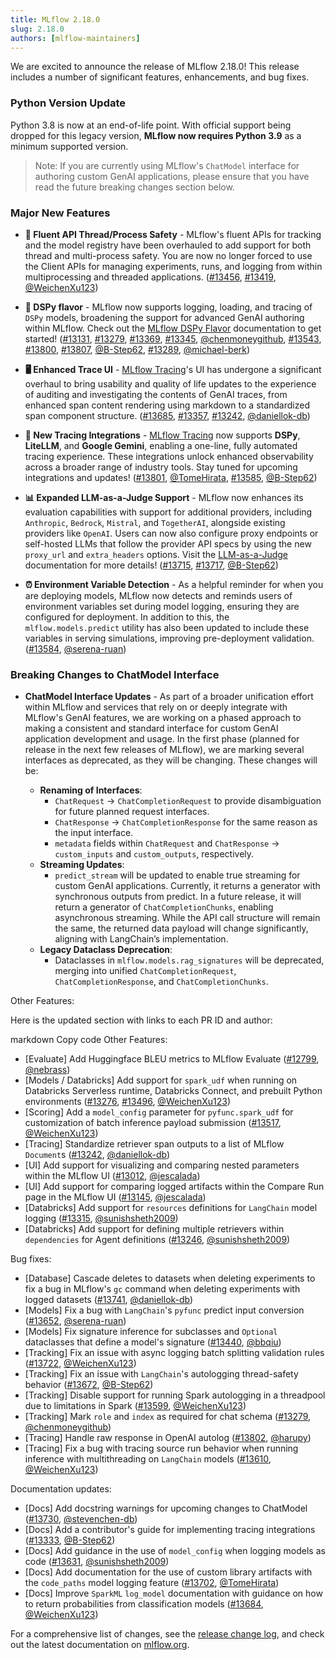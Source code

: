 ```yaml
---
title: MLflow 2.18.0
slug: 2.18.0
authors: [mlflow-maintainers]
---
```


We are excited to announce the release of MLflow 2.18.0! This release includes a number of significant features, enhancements, and bug fixes.

### Python Version Update

Python 3.8 is now at an end-of-life point. With official support being dropped for this legacy version, **MLflow now requires Python 3.9**
as a minimum supported version.

> Note: If you are currently using MLflow's `ChatModel` interface for authoring custom GenAI applications, please ensure that you
> have read the future breaking changes section below.

### Major New Features

- **🦺 Fluent API Thread/Process Safety** - MLflow's fluent APIs for tracking and the model registry have been overhauled to add support for both thread and multi-process safety. You are now no longer forced to use the Client APIs for managing experiments, runs, and logging from within multiprocessing and threaded applications. ([#13456](https://github.com/mlflow/mlflow/pull/13456), [#13419](https://github.com/mlflow/mlflow/pull/13419), [@WeichenXu123](https://github.com/WeichenXu123))

- **🧩 DSPy flavor** - MLflow now supports logging, loading, and tracing of `DSPy` models, broadening the support for advanced GenAI authoring within MLflow. Check out the [MLflow DSPy Flavor](https://mlflow.org/docs/latest/llms/dspy/index.html) documentation to get started! ([#13131](https://github.com/mlflow/mlflow/pull/13131), [#13279](https://github.com/mlflow/mlflow/pull/13279), [#13369](https://github.com/mlflow/mlflow/pull/13369), [#13345](https://github.com/mlflow/mlflow/pull/13345), [@chenmoneygithub](https://github.com/chenmoneygithub), [#13543](https://github.com/mlflow/mlflow/pull/13543), [#13800](https://github.com/mlflow/mlflow/pull/13800), [#13807](https://github.com/mlflow/mlflow/pull/13807), [@B-Step62](https://github.com/B-Step62), [#13289](https://github.com/mlflow/mlflow/pull/13289), [@michael-berk](https://github.com/michael-berk))

- **🖥️ Enhanced Trace UI** - [MLflow Tracing](https://mlflow.org/docs/latest/llms/tracing/index.html)'s UI has undergone
  a significant overhaul to bring usability and quality of life updates to the experience of auditing and investigating the contents of GenAI traces, from enhanced span content rendering using markdown to a standardized span component structure. ([#13685](https://github.com/mlflow/mlflow/pull/13685), [#13357](https://github.com/mlflow/mlflow/pull/13357), [#13242](https://github.com/mlflow/mlflow/pull/13242), [@daniellok-db](https://github.com/daniellok-db))

- **🚄 New Tracing Integrations** - [MLflow Tracing](https://mlflow.org/docs/latest/llms/tracing/index.html) now supports **DSPy**, **LiteLLM**, and **Google Gemini**, enabling a one-line, fully automated tracing experience. These integrations unlock enhanced observability across a broader range of industry tools. Stay tuned for upcoming integrations and updates! ([#13801](https://github.com/mlflow/mlflow/pull/13801), [@TomeHirata](https://github.com/TomeHirata), [#13585](https://github.com/mlflow/mlflow/pull/13585), [@B-Step62](https://github.com/B-Step62))

- **📊 Expanded LLM-as-a-Judge Support** - MLflow now enhances its evaluation capabilities with support for additional providers, including `Anthropic`, `Bedrock`, `Mistral`, and `TogetherAI`, alongside existing providers like `OpenAI`. Users can now also configure proxy endpoints or self-hosted LLMs that follow the provider API specs by using the new `proxy_url` and `extra_headers` options. Visit the [LLM-as-a-Judge](https://mlflow.org/docs/latest/llms/llm-evaluate/index.html#llm-as-a-judge-metrics) documentation for more details! ([#13715](https://github.com/mlflow/mlflow/pull/13715), [#13717](https://github.com/mlflow/mlflow/pull/13717), [@B-Step62](https://github.com/B-Step62))

- **⏰ Environment Variable Detection** - As a helpful reminder for when you are deploying models, MLflow now detects and reminds users of environment variables set during model logging, ensuring they are configured for deployment. In addition to this, the `mlflow.models.predict` utility has also been updated to include these variables in serving simulations, improving pre-deployment validation. ([#13584](https://github.com/mlflow/mlflow/pull/13584), [@serena-ruan](https://github.com/serena-ruan))

### Breaking Changes to ChatModel Interface

- **ChatModel Interface Updates** - As part of a broader unification effort within MLflow and services that rely on or deeply integrate
  with MLflow's GenAI features, we are working on a phased approach to making a consistent and standard interface for custom GenAI
  application development and usage. In the first phase (planned for release in the next few releases of MLflow), we are marking
  several interfaces as deprecated, as they will be changing. These changes will be:

  - **Renaming of Interfaces**:
    - `ChatRequest` → `ChatCompletionRequest` to provide disambiguation for future planned request interfaces.
    - `ChatResponse` → `ChatCompletionResponse` for the same reason as the input interface.
    - `metadata` fields within `ChatRequest` and `ChatResponse` → `custom_inputs` and `custom_outputs`, respectively.
  - **Streaming Updates**:
    - `predict_stream` will be updated to enable true streaming for custom GenAI applications. Currently, it returns a generator with synchronous outputs from predict. In a future release, it will return a generator of `ChatCompletionChunks`, enabling asynchronous streaming. While the API call structure will remain the same, the returned data payload will change significantly, aligning with LangChain’s implementation.
  - **Legacy Dataclass Deprecation**:
    - Dataclasses in `mlflow.models.rag_signatures` will be deprecated, merging into unified `ChatCompletionRequest`, `ChatCompletionResponse`, and `ChatCompletionChunks`.

Other Features:

Here is the updated section with links to each PR ID and author:

markdown
Copy code
Other Features:

- [Evaluate] Add Huggingface BLEU metrics to MLflow Evaluate ([#12799](https://github.com/mlflow/mlflow/pull/12799), [@nebrass](https://github.com/nebrass))
- [Models / Databricks] Add support for `spark_udf` when running on Databricks Serverless runtime, Databricks Connect, and prebuilt Python environments ([#13276](https://github.com/mlflow/mlflow/pull/13276), [#13496](https://github.com/mlflow/mlflow/pull/13496), [@WeichenXu123](https://github.com/WeichenXu123))
- [Scoring] Add a `model_config` parameter for `pyfunc.spark_udf` for customization of batch inference payload submission ([#13517](https://github.com/mlflow/mlflow/pull/13517), [@WeichenXu123](https://github.com/WeichenXu123))
- [Tracing] Standardize retriever span outputs to a list of MLflow `Document`s ([#13242](https://github.com/mlflow/mlflow/pull/13242), [@daniellok-db](https://github.com/daniellok-db))
- [UI] Add support for visualizing and comparing nested parameters within the MLflow UI ([#13012](https://github.com/mlflow/mlflow/pull/13012), [@jescalada](https://github.com/jescalada))
- [UI] Add support for comparing logged artifacts within the Compare Run page in the MLflow UI ([#13145](https://github.com/mlflow/mlflow/pull/13145), [@jescalada](https://github.com/jescalada))
- [Databricks] Add support for `resources` definitions for `LangChain` model logging ([#13315](https://github.com/mlflow/mlflow/pull/13315), [@sunishsheth2009](https://github.com/sunishsheth2009))
- [Databricks] Add support for defining multiple retrievers within `dependencies` for Agent definitions ([#13246](https://github.com/mlflow/mlflow/pull/13246), [@sunishsheth2009](https://github.com/sunishsheth2009))

Bug fixes:

- [Database] Cascade deletes to datasets when deleting experiments to fix a bug in MLflow's `gc` command when deleting experiments with logged datasets ([#13741](https://github.com/mlflow/mlflow/pull/13741), [@daniellok-db](https://github.com/daniellok-db))
- [Models] Fix a bug with `LangChain`'s `pyfunc` predict input conversion ([#13652](https://github.com/mlflow/mlflow/pull/13652), [@serena-ruan](https://github.com/serena-ruan))
- [Models] Fix signature inference for subclasses and `Optional` dataclasses that define a model's signature ([#13440](https://github.com/mlflow/mlflow/pull/13440), [@bbqiu](https://github.com/bbqiu))
- [Tracking] Fix an issue with async logging batch splitting validation rules ([#13722](https://github.com/mlflow/mlflow/pull/13722), [@WeichenXu123](https://github.com/WeichenXu123))
- [Tracking] Fix an issue with `LangChain`'s autologging thread-safety behavior ([#13672](https://github.com/mlflow/mlflow/pull/13672), [@B-Step62](https://github.com/B-Step62))
- [Tracking] Disable support for running Spark autologging in a threadpool due to limitations in Spark ([#13599](https://github.com/mlflow/mlflow/pull/13599), [@WeichenXu123](https://github.com/WeichenXu123))
- [Tracking] Mark `role` and `index` as required for chat schema ([#13279](https://github.com/mlflow/mlflow/pull/13279), [@chenmoneygithub](https://github.com/chenmoneygithub))
- [Tracing] Handle raw response in OpenAI autolog ([#13802](https://github.com/mlflow/mlflow/pull/13802), [@harupy](https://github.com/harupy))
- [Tracing] Fix a bug with tracing source run behavior when running inference with multithreading on `LangChain` models ([#13610](https://github.com/mlflow/mlflow/pull/13610), [@WeichenXu123](https://github.com/WeichenXu123))

Documentation updates:

- [Docs] Add docstring warnings for upcoming changes to ChatModel ([#13730](https://github.com/mlflow/mlflow/pull/13730), [@stevenchen-db](https://github.com/stevenchen-db))
- [Docs] Add a contributor's guide for implementing tracing integrations ([#13333](https://github.com/mlflow/mlflow/pull/13333), [@B-Step62](https://github.com/B-Step62))
- [Docs] Add guidance in the use of `model_config` when logging models as code ([#13631](https://github.com/mlflow/mlflow/pull/13631), [@sunishsheth2009](https://github.com/sunishsheth2009))
- [Docs] Add documentation for the use of custom library artifacts with the `code_paths` model logging feature ([#13702](https://github.com/mlflow/mlflow/pull/13702), [@TomeHirata](https://github.com/TomeHirata))
- [Docs] Improve `SparkML` `log_model` documentation with guidance on how to return probabilities from classification models ([#13684](https://github.com/mlflow/mlflow/pull/13684), [@WeichenXu123](https://github.com/WeichenXu123))

For a comprehensive list of changes, see the [release change log](https://github.com/mlflow/mlflow/releases/tag/v2.18.0), and check out the latest documentation on [mlflow.org](http://mlflow.org/).
